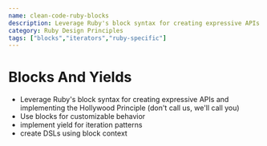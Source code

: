 ```yaml
---
name: clean-code-ruby-blocks
description: Leverage Ruby's block syntax for creating expressive APIs and implementing the Hollywood Principle (don't call us, we'll call you)
category: Ruby Design Principles
tags: ["blocks","iterators","ruby-specific"]
---
```


# Blocks And Yields

- Leverage Ruby's block syntax for creating expressive APIs and implementing the Hollywood Principle (don't call us, we'll call you)
- Use blocks for customizable behavior
- implement yield for iteration patterns
- create DSLs using block context